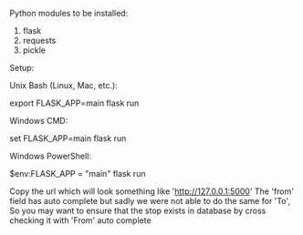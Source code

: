 Python modules to be installed:

1. flask
2. requests
3. pickle

Setup: 

Unix Bash (Linux, Mac, etc.):

export FLASK_APP=main
flask run

Windows CMD:

set FLASK_APP=main
flask run

Windows PowerShell:

$env:FLASK_APP = "main"
flask run


Copy the url which will look something like 'http://127.0.0.1:5000' 
The 'from' field has auto complete but sadly we were not able to do the same for 'To', So you may want to ensure that the stop exists in database by cross checking it with 'From' auto complete

